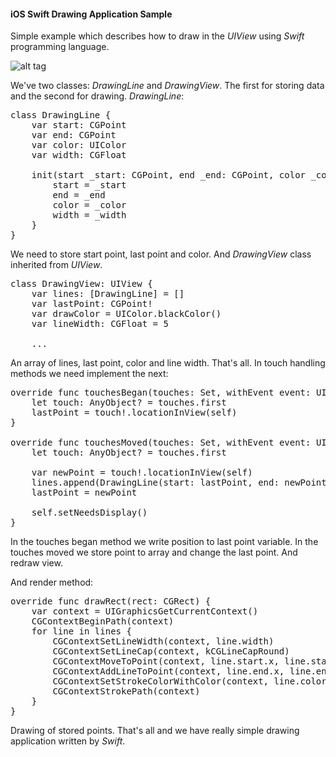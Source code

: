 <h4>iOS Swift Drawing Application Sample</h4>

Simple example which describes how to draw in the <i>UIView</i> using <i>Swift</i> programming language.

![alt tag](https://raw.github.com/maximbilan/ios_swift_drawing_app/master/img/img1.png)

We've two classes: <i>DrawingLine</i> and <i>DrawingView</i>. The first for storing data and the second for drawing.
<i>DrawingLine</i>:

<pre>
class DrawingLine {
	var start: CGPoint
	var end: CGPoint
	var color: UIColor
	var width: CGFloat
	
	init(start _start: CGPoint, end _end: CGPoint, color _color: UIColor!, width _width: CGFloat) {
		start = _start
		end = _end
		color = _color
		width = _width
	}
}
</pre>

We need to store start point, last point and color.
And <i>DrawingView</i> class inherited from <i>UIView</i>.

<pre>
class DrawingView: UIView {
	var lines: [DrawingLine] = []
	var lastPoint: CGPoint!
	var drawColor = UIColor.blackColor()
	var lineWidth: CGFloat = 5
	
	...
</pre>

An array of lines, last point, color and line width. That's all.
In touch handling methods we need implement the next:

<pre>
override func touchesBegan(touches: Set<NSObject>, withEvent event: UIEvent) {
	let touch: AnyObject? = touches.first
	lastPoint = touch!.locationInView(self)
}
	
override func touchesMoved(touches: Set<NSObject>, withEvent event: UIEvent) {
	let touch: AnyObject? = touches.first
		
	var newPoint = touch!.locationInView(self)
	lines.append(DrawingLine(start: lastPoint, end: newPoint, color: drawColor, width: lineWidth))
	lastPoint = newPoint
		
	self.setNeedsDisplay()
}
</pre>

In the touches began method we write position to last point variable.
In the touches moved we store point to array and change the last point. And redraw view.

And render method:

<pre>
override func drawRect(rect: CGRect) {
	var context = UIGraphicsGetCurrentContext()
	CGContextBeginPath(context)
	for line in lines {
		CGContextSetLineWidth(context, line.width)
		CGContextSetLineCap(context, kCGLineCapRound)
		CGContextMoveToPoint(context, line.start.x, line.start.y)
		CGContextAddLineToPoint(context, line.end.x, line.end.y)
		CGContextSetStrokeColorWithColor(context, line.color.CGColor)
		CGContextStrokePath(context)
	}
}
</pre>

Drawing of stored points.
That's all and we have really simple drawing application written by <i>Swift</i>.
